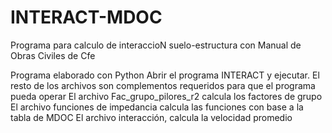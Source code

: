 # INTERACT-MDOC
Programa para calculo de interaccioN suelo-estructura con Manual de Obras Civiles de Cfe 

Programa elaborado con Python
Abrir el programa INTERACT y ejecutar. El resto de los archivos son complementos requeridos para que el programa pueda operar
El archivo Fac_grupo_pilores_r2 calcula los factores de grupo
El archivo funciones de impedancia calcula las funciones con base a la tabla de MDOC
El archivo interacción, calcula la velocidad promedio 
